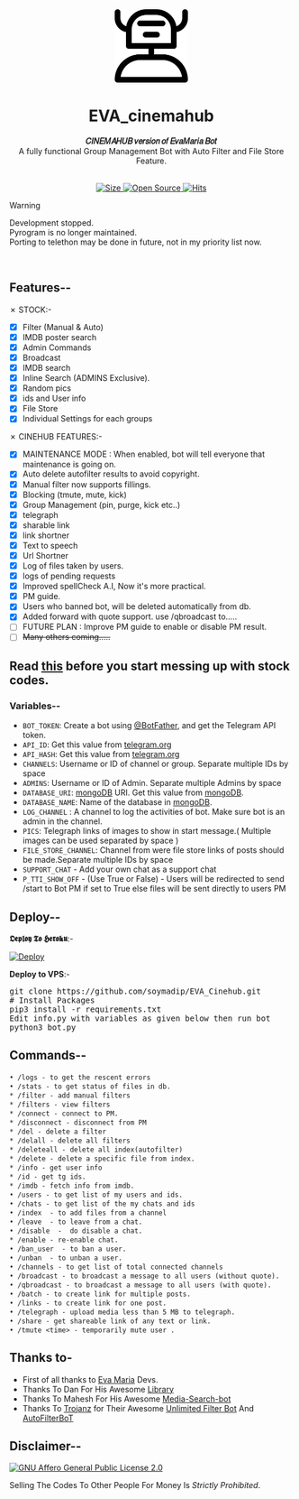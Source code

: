 <div align="center">
    <img src="./Assets/icon.png" width=130>
    <h1>
        <b>EVA_cinemahub</b>
    </h1>
    <p>
        <b>𝐶𝐼𝑁𝐸𝑀𝐴𝐻𝑈𝐵 𝑣𝑒𝑟𝑠𝑖𝑜𝑛 𝑜𝑓 𝐸𝑣𝑎𝑀𝑎𝑟𝑖𝑎 𝐵𝑜𝑡</b>
        <br>
        A fully functional Group Management Bot with Auto Filter and File Store Feature.
    </p>
  <br>
    <a href="https://github.com/soymadip/EVA_Cinehub.git">
        <img src="https://img.shields.io/github/repo-size/soymadip/EVA_Cinehub?style=flat-square&color=green" alt="Size">
    </a>
    <a href="https://github.com/soymadip/EVA_Cinehub.git">
        <img src="https://badges.frapsoft.com/os/v2/open-source.svg?v=103" alt="Open Source">
    </a>
    <a href="https://github.com/soymadip/EVA_Cinehub">
        <img src="https://hits.seeyoufarm.com/api/count/incr/badge.svg?url=https%3A%2F%2Fgithub.com%2Fgjbae1212%2Fhit-counter&count_bg=%23FF9008&title_bg=%23555555&icon=probot.svg&icon_color=%23E7E7E7&title=EVA_Cinemahub&edge_flat=false" alt="Hits">
    </a>
</div>


>[!WARNING]
>Development stopped.<br>
>Pyrogram is no longer maintained.<br>
>Porting to telethon may be done in future, not in my priority list now.

<br>

## Features--
✗ STOCK:-
- [x] Filter (Manual & Auto)
- [x] IMDB poster search
- [x] Admin Commands
- [x] Broadcast
- [x] IMDB search
- [x] Inline Search (ADMINS Exclusive).
- [x] Random pics
- [x] ids and User info 
- [x] File Store
- [x] Individual Settings for each groups

✗ CINEHUB FEATURES:-
- [x] MAINTENANCE MODE : When enabled, bot will tell everyone that maintenance is going on.
- [x] Auto delete autofilter results to avoid copyright.
- [x] Manual filter now supports fillings.
- [x] Blocking (tmute, mute, kick)
- [x] Group Management (pin, purge, kick etc..) 
- [x] telegraph
- [x] sharable link 
- [x] link shortner
- [x] Text to speech
- [x] Url Shortner
- [x] Log of files taken by users.
- [x] logs of pending requests 
- [x] Improved spellCheck A.I, Now it's more practical.
- [x] PM guide.
- [x] Users who banned bot, will be deleted automatically from db.
- [x] Added forward with quote support. use /qbroadcast to.....
- [ ] FUTURE PLAN : Improve PM guide to enable or disable PM result.
- [ ] ~~Many others coming.....~~

## Read [this](https://soymadip.me/EVA_Cinehub/customise) before you start messing up with <b>stock codes</b>.

### Variables--
* `BOT_TOKEN`: Create a bot using [@BotFather](https://telegram.dog/BotFather), and get the Telegram API token.
* `API_ID`: Get this value from [telegram.org](https://my.telegram.org/apps)
* `API_HASH`: Get this value from [telegram.org](https://my.telegram.org/apps)
* `CHANNELS`: Username or ID of channel or group. Separate multiple IDs by space
* `ADMINS`: Username or ID of Admin. Separate multiple Admins by space
* `DATABASE_URI`: [mongoDB](https://www.mongodb.com) URI. Get this value from [mongoDB](https://www.mongodb.com).
* `DATABASE_NAME`: Name of the database in [mongoDB](https://www.mongodb.com). 
* `LOG_CHANNEL` : A channel to log the activities of bot. Make sure bot is an admin in the channel. 
* `PICS`: Telegraph links of images to show in start message.( Multiple images can be used separated by space )
* `FILE_STORE_CHANNEL`: Channel from were file store links of posts should be made.Separate multiple IDs by space
* `SUPPORT_CHAT` - Add your own chat as a support chat
* `P_TTI_SHOW_OFF` - (Use True or False) - Users will be redirected to send /start to Bot PM if set to True else files will be sent directly to users PM

## Deploy--

<b>𝕺𝖊𝖕𝖑𝖔𝖞 𝕿𝖔 𝕳𝖊𝖗𝖔𝖐𝖚</b>:-
<p>
<a href="https://heroku.com/deploy?template=https://github.com/soymadip/EVA_Cinehub.git">
  <img src="https://www.herokucdn.com/deploy/button.svg" alt="Deploy">
</a>
</p>




<b>Deploy to VPS</b>:-
<p>
<pre>
git clone https://github.com/soymadip/EVA_Cinehub.git
# Install Packages
pip3 install -r requirements.txt
Edit info.py with variables as given below then run bot
python3 bot.py
</pre>
</p>


## Commands--
```
• /logs - to get the rescent errors
• /stats - to get status of files in db.
* /filter - add manual filters
* /filters - view filters
* /connect - connect to PM.
* /disconnect - disconnect from PM
* /del - delete a filter
* /delall - delete all filters
* /deleteall - delete all index(autofilter)
* /delete - delete a specific file from index.
* /info - get user info
* /id - get tg ids.
* /imdb - fetch info from imdb.
• /users - to get list of my users and ids.
• /chats - to get list of the my chats and ids 
• /index  - to add files from a channel
• /leave  - to leave from a chat.
• /disable  -  do disable a chat.
* /enable - re-enable chat.
• /ban_user  - to ban a user.
• /unban  - to unban a user.
• /channels - to get list of total connected channels
• /broadcast - to broadcast a message to all users (without quote).
• /qbroadcast - to broadcast a message to all users (with quote).
• /batch - to create link for multiple posts.
• /links - to create link for one post.
• /telegraph - upload media less than 5 MB to telegraph.
• /share - get shareable link of any text or link.
• /tmute <time> - temporarily mute user .
```

## Thanks to- 
 - First of all thanks to [Eva Maria](https://github.com/EvamariaTG/EvaMaria) Devs.
 - Thanks To Dan For His Awesome [Library](https://github.com/pyrogram/pyrogram)
 - Thanks To Mahesh For His Awesome [Media-Search-bot](https://github.com/Mahesh0254/Media-Search-bot)
 - Thanks To [Trojanz](https://github.com/trojanzhex) for Their Awesome [Unlimited Filter Bot](https://github.com/TroJanzHEX/Unlimited-Filter-Bot) And [AutoFilterBoT](https://github.com/trojanzhex/auto-filter-bot)



## Disclaimer--
[![GNU Affero General Public License 2.0](https://www.gnu.org/graphics/agplv3-155x51.png)](https://www.gnu.org/licenses/agpl-3.0.en.html#header)    

Selling The Codes To Other People For Money Is *Strictly Prohibited*.
